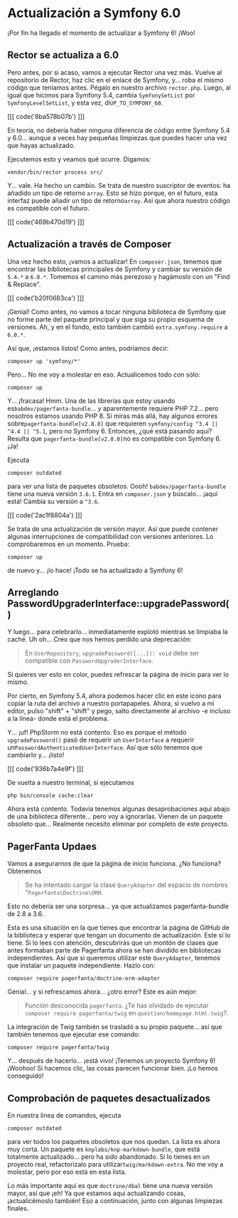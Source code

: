 # Actualización a Symfony 6.0

¡Por fin ha llegado el momento de actualizar a Symfony 6! ¡Woo!

## Rector se actualiza a 6.0

Pero antes, por si acaso, vamos a ejecutar Rector una vez más. Vuelve al repositorio de Rector, haz clic en el enlace de Symfony, y... roba el mismo código que teníamos antes. Pégalo en nuestro archivo `rector.php`. Luego, al igual que hicimos para Symfony 5.4, cambia `SymfonySetList` por `SymfonyLevelSetList`, y esta vez, di`UP_TO_SYMFONY_60`.

[[[ code('8ba578b07b') ]]]

En teoría, no debería haber ninguna diferencia de código entre Symfony 5.4 y 6.0... aunque a veces hay pequeñas limpiezas que puedes hacer una vez que hayas actualizado.

Ejecutemos esto y veamos qué ocurre. Digamos:

```terminal
vendor/bin/rector process src/
```

Y... vale. Ha hecho un cambio. Se trata de nuestro suscriptor de eventos: ha añadido un tipo de retorno `array`. Esto se hizo porque, en el futuro, esta interfaz puede añadir un tipo de retorno`array`. Así que ahora nuestro código es compatible con el futuro.

[[[ code('469b470d19') ]]]

## Actualización a través de Composer

Una vez hecho esto, ¡vamos a actualizar! En `composer.json`, tenemos que encontrar las bibliotecas principales de Symfony y cambiar su versión de `5.4.*` a `6.0.*`. Tomemos el camino más perezoso y hagámoslo con un "Find & Replace".

[[[ code('b20f0683ca') ]]]

¡Genial! Como antes, no vamos a tocar ninguna biblioteca de Symfony que no forme parte del paquete principal y que siga su propio esquema de versiones. Ah, y en el fondo, esto también cambió `extra.symfony.require` a `6.0.*`.

Así que, ¡estamos listos! Como antes, podríamos decir:

```terminal
composer up 'symfony/*'
```

Pero... No me voy a molestar en eso. Actualicemos todo con sólo:

```terminal
composer up
```

Y... ¡fracasa! Hmm. Una de las librerías que estoy usando es`babdev/pagerfanta-bundle`... y aparentemente requiere PHP 7.2... pero nosotros estamos usando PHP 8. Si miras más allá, hay algunos errores sobre`pagerfanta-bundle[v2.8.0]` que requieren `symfony/config ^3.4 || ^4.4 || ^5.1`, pero no Symfony 6. Entonces, ¿qué está pasando aquí? Resulta que `pagerfanta-bundle[v2.8.0]`no es compatible con Symfony 6. ¡Ja!

Ejecuta

```terminal
composer outdated
```

para ver una lista de paquetes obsoletos. Oooh! `babdev/pagerfanta-bundle` tiene una nueva versión `3.6.1`. Entra en `composer.json` y búscalo... ¡aquí está! Cambia su versión a `^3.6`.

[[[ code('2ac1f8804a') ]]]

Se trata de una actualización de versión mayor. Así que puede contener algunas interrupciones de compatibilidad con versiones anteriores. Lo comprobaremos en un momento. Prueba:

```terminal
composer up
```

de nuevo y... ¡lo hace! ¡Todo se ha actualizado a Symfony 6!

## Arreglando PasswordUpgraderInterface::upgradePassword()

Y luego... para celebrarlo... inmediatamente explotó mientras se limpiaba la caché. Uh oh... Creo que nos hemos perdido una deprecación:

> En `UserRepository`, `upgradePassword([...]): void` debe ser compatible con
> `PasswordUpgraderInterface`.

Si quieres ver esto en color, puedes refrescar la página de inicio para ver lo mismo.

Por cierto, en Symfony 5.4, ahora podemos hacer clic en este icono para copiar la ruta del archivo a nuestro portapapeles. Ahora, si vuelvo a mi editor, pulso "shift" + "shift" y pego, salto directamente al archivo -e incluso a la línea- donde está el problema.

Y... ¡uf! PhpStorm no está contento. Eso es porque el método `upgradePassword()` pasó de requerir un `UserInterface` a requerir un`PasswordAuthenticatedUserInterface`. Así que sólo tenemos que cambiarlo y... ¡listo!

[[[ code('936b7a4e9f') ]]]

De vuelta a nuestro terminal, si ejecutamos

```terminal
php bin/console cache:clear
```

Ahora está contento. Todavía tenemos algunas desaprobaciones aquí abajo de una biblioteca diferente... pero voy a ignorarlas. Vienen de un paquete obsoleto que... Realmente necesito eliminar por completo de este proyecto.

## PagerFanta Updaes

Vamos a asegurarnos de que la página de inicio funciona. ¿No funciona? Obtenemos

> Se ha intentado cargar la clase `QueryAdapter` del espacio de nombres "`Pagerfanta\Doctrine\ORM`.

Esto no debería ser una sorpresa... ya que actualizamos pagerfanta-bundle de 2.8 a 3.6.

Esta es una situación en la que tienes que encontrar la página de GitHub de la biblioteca y esperar que tengan un documento de actualización. Este sí lo tiene. Si lo lees con atención, descubrirás que un montón de clases que antes formaban parte de Pagerfanta ahora se han dividido en bibliotecas independientes. Así que si queremos utilizar este `QueryAdapter`, tenemos que instalar un paquete independiente. Hazlo con:

```terminal
composer require pagerfanta/doctrine-orm-adapter
```

Genial... y si refrescamos ahora... ¿otro error? Este es aún mejor:

> Función desconocida `pagerfanta`. ¿Te has olvidado de ejecutar
> `composer require pagerfanta/twig` en `question/homepage.html.twig`?.

La integración de Twig también se trasladó a su propio paquete... así que también tenemos que ejecutar ese comando:

```terminal-silent
composer require pagerfanta/twig
```

Y... después de hacerlo... ¡está vivo! ¡Tenemos un proyecto Symfony 6! ¡Woohoo! Si hacemos clic, las cosas parecen funcionar bien. ¡Lo hemos conseguido!

## Comprobación de paquetes desactualizados

En nuestra línea de comandos, ejecuta

```terminal
composer outdated
```

para ver todos los paquetes obsoletos que nos quedan. La lista es ahora muy corta. Un paquete es `knplabs/knp-markdown-bundle`, que está totalmente actualizado... pero ha sido abandonado. Si lo tienes en un proyecto real, refactorízalo para utilizar`twig/markdown-extra`. No me voy a molestar, pero por eso está en esta lista.

Lo más importante aquí es que `doctrine/dbal` tiene una nueva versión mayor, así que ¡eh! Ya que estamos aquí actualizando cosas, ¡actualicémoslo también! Eso a continuación, junto con algunas limpiezas finales.
